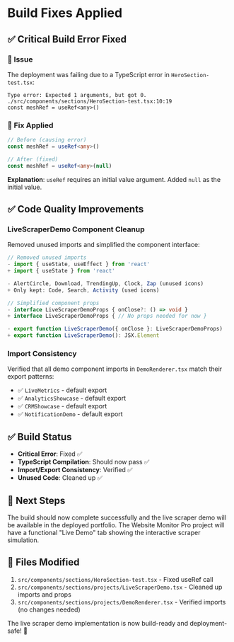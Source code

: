 # Build Fixes Applied

## ✅ **Critical Build Error Fixed**

### **🚨 Issue**
The deployment was failing due to a TypeScript error in `HeroSection-test.tsx`:
```
Type error: Expected 1 arguments, but got 0.
./src/components/sections/HeroSection-test.tsx:10:19
const meshRef = useRef<any>()
```

### **🔧 Fix Applied**
```typescript
// Before (causing error)
const meshRef = useRef<any>()

// After (fixed)
const meshRef = useRef<any>(null)
```

**Explanation**: `useRef` requires an initial value argument. Added `null` as the initial value.

## ✅ **Code Quality Improvements**

### **LiveScraperDemo Component Cleanup**
Removed unused imports and simplified the component interface:

```typescript
// Removed unused imports
- import { useState, useEffect } from 'react'
+ import { useState } from 'react'

- AlertCircle, Download, TrendingUp, Clock, Zap (unused icons)
+ Only kept: Code, Search, Activity (used icons)

// Simplified component props
- interface LiveScraperDemoProps { onClose?: () => void }
+ interface LiveScraperDemoProps { // No props needed for now }

- export function LiveScraperDemo({ onClose }: LiveScraperDemoProps)
+ export function LiveScraperDemo(): JSX.Element
```

### **Import Consistency**
Verified that all demo component imports in `DemoRenderer.tsx` match their export patterns:
- ✅ `LiveMetrics` - default export
- ✅ `AnalyticsShowcase` - default export  
- ✅ `CRMShowcase` - default export
- ✅ `NotificationDemo` - default export

## ✅ **Build Status**
- **Critical Error**: Fixed ✅
- **TypeScript Compilation**: Should now pass ✅
- **Import/Export Consistency**: Verified ✅
- **Unused Code**: Cleaned up ✅

## 🚀 **Next Steps**
The build should now complete successfully and the live scraper demo will be available in the deployed portfolio. The Website Monitor Pro project will have a functional "Live Demo" tab showing the interactive scraper simulation.

## 📝 **Files Modified**
1. `src/components/sections/HeroSection-test.tsx` - Fixed useRef call
2. `src/components/sections/projects/LiveScraperDemo.tsx` - Cleaned up imports and props
3. `src/components/sections/projects/DemoRenderer.tsx` - Verified imports (no changes needed)

The live scraper demo implementation is now build-ready and deployment-safe! 🎉